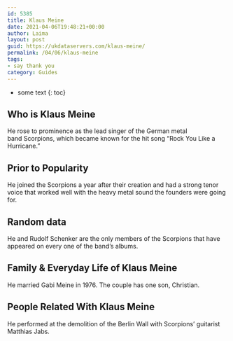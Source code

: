 ```yaml
---
id: 5385
title: Klaus Meine
date: 2021-04-06T19:48:21+00:00
author: Laima
layout: post
guid: https://ukdataservers.com/klaus-meine/
permalink: /04/06/klaus-meine
tags:
- say thank you
category: Guides
---
```


* some text
{: toc}


## Who is Klaus Meine
                  
                  
                  
He rose to prominence as the lead singer of the German metal band Scorpions, which became known for the hit song &#8220;Rock You Like a Hurricane.&#8221;
                  
              
            
              
            
                
                
                
## Prior to Popularity
                  
                  
                  
He joined the Scorpions a year after their creation and had a strong tenor voice that worked well with the heavy metal sound the founders were going for.
                  
              
            
              
            
                
                
                
## Random data
                  
                  
                  
He and Rudolf Schenker are the only members of the Scorpions that have appeared on every one of the band&#8217;s albums.
                  
              
            
              
            
                
                
                
## Family & Everyday Life of Klaus Meine
                  
                  
                  
He married Gabi Meine in 1976. The couple has one son, Christian. 
                  
              
            
              
            
                
                
                
## People Related With Klaus Meine
                  
                  
                  
He performed at the demolition of the Berlin Wall with Scorpions&#8217; guitarist Matthias Jabs.
                  
              
            
              
            
                
              
            
              
              
            
            
              
            
          
          
          